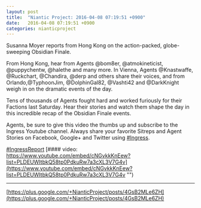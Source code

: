 ```yaml
---
layout: post
title:  "Niantic Project: 2016-04-08 07:19:51 +0900"
date:   2016-04-08 07:19:51 +0900
categories: nianticproject
---
```

Susanna Moyer reports from Hong Kong on the action-packed, globe-sweeping Obsidian Finale.

From Hong Kong, hear from Agents @bom8er, @atmokineticist, @puppychentw, @halethe and many more. In Vienna, Agents @Knastwaffe, @Ruckchart, @Chandira, @derp and others share their voices, and from Orlando,@TyphoonJim, @DolphinGal82, @Vashti42 and @DarkKnight weigh in on the dramatic events of the day.

Tens of thousands of Agents fought hard and worked furiously for their Factions last Saturday. Hear their stories and watch them shape the day in this incredible recap of the Obsidian Finale events.

Agents, be sure to give this video the thumbs up and subscribe to the Ingress Youtube channel. Always share your favorite Sitreps and Agent Stories on Facebook, Google+ and Twitter using [#Ingress](https://plus.google.com/s/%23Ingress "").

[#IngressReport](https://plus.google.com/s/%23IngressReport "")
[#### video: https://www.youtube.com/embed/cNGvkkKnEew?list=PLDEUWItbkQ58tp0PdkuRw7a3cXL3V7G4v](https://www.youtube.com/embed/cNGvkkKnEew?list=PLDEUWItbkQ58tp0PdkuRw7a3cXL3V7G4v "")
- - -
[https://plus.google.com/+NianticProject/posts/4GsB2MLe6ZH](https://plus.google.com/+NianticProject/posts/4GsB2MLe6ZH)
